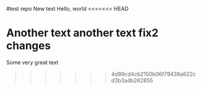 #test repo
New text
Hello, world
<<<<<<< HEAD

Another text
another text
fix2 changes
=======
Some very great text
>>>>>>> 4d89cd4cb2150b06f79438a622cd3b3adb262855
